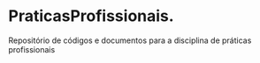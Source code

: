 # PraticasProfissionais.
Repositório de códigos e documentos para a disciplina de práticas profissionais 
